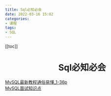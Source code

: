 ```yaml
---
title: Sql必知必会
date: 2022-03-16 15:02
categories:
- 课程
tags:
- SQL
---
```


<!-- more -->
[[toc]]
<div align="center"><h1><strong> Sql必知必会</strong></h1></div>



[MySQL最新教程通俗易懂_1-36p](https://www.bilibili.com/video/BV1NJ411J79W?p=1)  
[MySQL面试知识点](https://www.bilibili.com/video/BV1dU4y187iq?from=search&seid=3917698401964948133&spm_id_from=333.337.0.0)